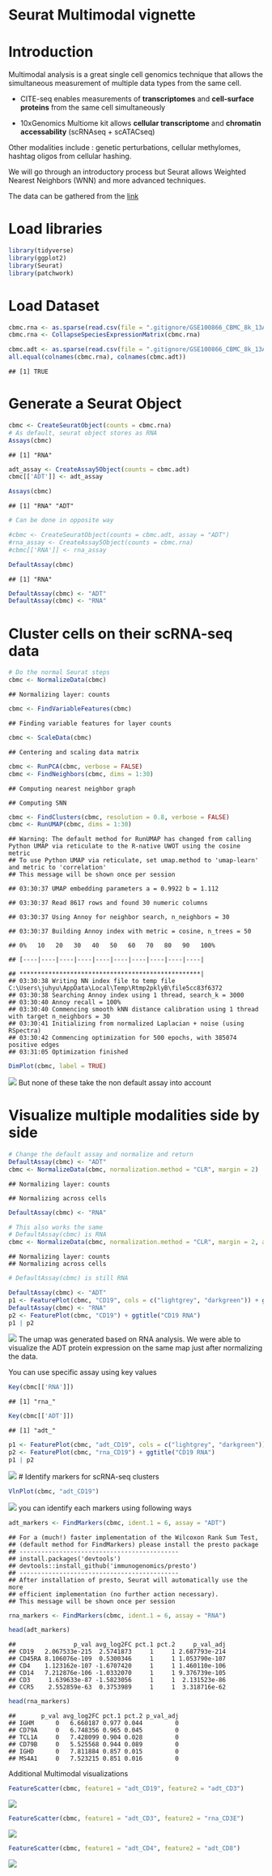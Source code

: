 Seurat Multimodal vignette
================

# Introduction

Multimodal analysis is a great single cell genomics technique that
allows the simultaneous measurement of multiple data types from the same
cell.

- CITE-seq enables measurements of **transcriptomes** and **cell-surface
  proteins** from the same cell simultaneously

- 10xGenomics Multiome kit allows **cellular transcriptome** and
  **chromatin accessability** (scRNAseq + scATACseq)

Other modalities include : genetic perturbations, cellular methylomes,
hashtag oligos from cellular hashing.

We will go through an introductory process but Seurat allows Weighted
Nearest Neighbors (WNN) and more advanced techniques.

The data can be gathered from the
[link](https://ncbi.nlm.nih.gov/geo/query/acc.cgi?acc=GSE100866)

# Load libraries

``` r
library(tidyverse)
library(ggplot2)
library(Seurat)
library(patchwork)
```

# Load Dataset

``` r
cbmc.rna <- as.sparse(read.csv(file = ".gitignore/GSE100866_CBMC_8k_13AB_10X-RNA_umi.csv.gz", sep = ",", header = TRUE, row.names = 1))
cbmc.rna <- CollapseSpeciesExpressionMatrix(cbmc.rna)

cbmc.adt <- as.sparse(read.csv(file = ".gitignore/GSE100866_CBMC_8k_13AB_10X-ADT_umi.csv.gz", sep = ",", header = TRUE, row.names = 1))
all.equal(colnames(cbmc.rna), colnames(cbmc.adt))
```

    ## [1] TRUE

# Generate a Seurat Object

``` r
cbmc <- CreateSeuratObject(counts = cbmc.rna)
# As default, seurat object stores as RNA
Assays(cbmc)
```

    ## [1] "RNA"

``` r
adt_assay <- CreateAssay5Object(counts = cbmc.adt)
cbmc[['ADT']] <- adt_assay

Assays(cbmc)
```

    ## [1] "RNA" "ADT"

``` r
# Can be done in opposite way

#cbmc <- CreateSeuratObject(counts = cbmc.adt, assay = "ADT")
#rna_assay <- CreateAssay5Object(counts = cbmc.rna)
#cbmc[['RNA']] <- rna_assay

DefaultAssay(cbmc)
```

    ## [1] "RNA"

``` r
DefaultAssay(cbmc) <- "ADT"
DefaultAssay(cbmc) <- "RNA"
```

# Cluster cells on their scRNA-seq data

``` r
# Do the normal Seurat steps
cbmc <- NormalizeData(cbmc)
```

    ## Normalizing layer: counts

``` r
cbmc <- FindVariableFeatures(cbmc)
```

    ## Finding variable features for layer counts

``` r
cbmc <- ScaleData(cbmc)
```

    ## Centering and scaling data matrix

``` r
cbmc <- RunPCA(cbmc, verbose = FALSE)
cbmc <- FindNeighbors(cbmc, dims = 1:30)
```

    ## Computing nearest neighbor graph

    ## Computing SNN

``` r
cbmc <- FindClusters(cbmc, resolution = 0.8, verbose = FALSE)
cbmc <- RunUMAP(cbmc, dims = 1:30)
```

    ## Warning: The default method for RunUMAP has changed from calling Python UMAP via reticulate to the R-native UWOT using the cosine metric
    ## To use Python UMAP via reticulate, set umap.method to 'umap-learn' and metric to 'correlation'
    ## This message will be shown once per session

    ## 03:30:37 UMAP embedding parameters a = 0.9922 b = 1.112

    ## 03:30:37 Read 8617 rows and found 30 numeric columns

    ## 03:30:37 Using Annoy for neighbor search, n_neighbors = 30

    ## 03:30:37 Building Annoy index with metric = cosine, n_trees = 50

    ## 0%   10   20   30   40   50   60   70   80   90   100%

    ## [----|----|----|----|----|----|----|----|----|----|

    ## **************************************************|
    ## 03:30:38 Writing NN index file to temp file C:\Users\juhyu\AppData\Local\Temp\Rtmp2pklyB\file5cc83f6372
    ## 03:30:38 Searching Annoy index using 1 thread, search_k = 3000
    ## 03:30:40 Annoy recall = 100%
    ## 03:30:40 Commencing smooth kNN distance calibration using 1 thread with target n_neighbors = 30
    ## 03:30:41 Initializing from normalized Laplacian + noise (using RSpectra)
    ## 03:30:42 Commencing optimization for 500 epochs, with 385074 positive edges
    ## 03:31:05 Optimization finished

``` r
DimPlot(cbmc, label = TRUE)
```

![](14--SeuratVignetteMultimodalData_files/figure-gfm/unnamed-chunk-3-1.png)<!-- -->
But none of these take the non default assay into account

# Visualize multiple modalities side by side

``` r
# Change the default assay and normalize and return
DefaultAssay(cbmc) <- "ADT"
cbmc <- NormalizeData(cbmc, normalization.method = "CLR", margin = 2)
```

    ## Normalizing layer: counts

    ## Normalizing across cells

``` r
DefaultAssay(cbmc) <- "RNA"

# This also works the same
# DefaultAssay(cbmc) is RNA
cbmc <- NormalizeData(cbmc, normalization.method = "CLR", margin = 2, assay = "ADT")
```

    ## Normalizing layer: counts
    ## Normalizing across cells

``` r
# DefaultAssay(cbmc) is still RNA
```

``` r
DefaultAssay(cbmc) <- "ADT"
p1 <- FeaturePlot(cbmc, "CD19", cols = c("lightgrey", "darkgreen")) + ggtitle("CD19 protein")
DefaultAssay(cbmc) <- "RNA"
p2 <- FeaturePlot(cbmc, "CD19") + ggtitle("CD19 RNA")
p1 | p2
```

![](14--SeuratVignetteMultimodalData_files/figure-gfm/unnamed-chunk-5-1.png)<!-- -->
The umap was generated based on RNA analysis. We were able to visualize
the ADT protein expression on the same map just after normalizing the
data.

You can use specific assay using key values

``` r
Key(cbmc[['RNA']])
```

    ## [1] "rna_"

``` r
Key(cbmc[['ADT']])
```

    ## [1] "adt_"

``` r
p1 <- FeaturePlot(cbmc, "adt_CD19", cols = c("lightgrey", "darkgreen")) + ggtitle("CD19 protein")
p2 <- FeaturePlot(cbmc, "rna_CD19") + ggtitle("CD19 RNA")
p1 | p2
```

![](14--SeuratVignetteMultimodalData_files/figure-gfm/unnamed-chunk-7-1.png)<!-- -->
\# Identify markers for scRNA-seq clusters

``` r
VlnPlot(cbmc, "adt_CD19")
```

![](14--SeuratVignetteMultimodalData_files/figure-gfm/unnamed-chunk-8-1.png)<!-- -->
you can identify each markers using following ways

``` r
adt_markers <- FindMarkers(cbmc, ident.1 = 6, assay = "ADT")
```

    ## For a (much!) faster implementation of the Wilcoxon Rank Sum Test,
    ## (default method for FindMarkers) please install the presto package
    ## --------------------------------------------
    ## install.packages('devtools')
    ## devtools::install_github('immunogenomics/presto')
    ## --------------------------------------------
    ## After installation of presto, Seurat will automatically use the more 
    ## efficient implementation (no further action necessary).
    ## This message will be shown once per session

``` r
rna_markers <- FindMarkers(cbmc, ident.1 = 6, assay = "RNA")

head(adt_markers)
```

    ##                p_val avg_log2FC pct.1 pct.2     p_val_adj
    ## CD19   2.067533e-215  2.5741873     1     1 2.687793e-214
    ## CD45RA 8.106076e-109  0.5300346     1     1 1.053790e-107
    ## CD4    1.123162e-107 -1.6707420     1     1 1.460110e-106
    ## CD14   7.212876e-106 -1.0332070     1     1 9.376739e-105
    ## CD3     1.639633e-87 -1.5823056     1     1  2.131523e-86
    ## CCR5    2.552859e-63  0.3753989     1     1  3.318716e-62

``` r
head(rna_markers)
```

    ##       p_val avg_log2FC pct.1 pct.2 p_val_adj
    ## IGHM      0   6.660187 0.977 0.044         0
    ## CD79A     0   6.748356 0.965 0.045         0
    ## TCL1A     0   7.428099 0.904 0.028         0
    ## CD79B     0   5.525568 0.944 0.089         0
    ## IGHD      0   7.811884 0.857 0.015         0
    ## MS4A1     0   7.523215 0.851 0.016         0

Additional Multimodal visualizations

``` r
FeatureScatter(cbmc, feature1 = "adt_CD19", feature2 = "adt_CD3")
```

![](14--SeuratVignetteMultimodalData_files/figure-gfm/unnamed-chunk-10-1.png)<!-- -->

``` r
FeatureScatter(cbmc, feature1 = "adt_CD3", feature2 = "rna_CD3E")
```

![](14--SeuratVignetteMultimodalData_files/figure-gfm/unnamed-chunk-11-1.png)<!-- -->

``` r
FeatureScatter(cbmc, feature1 = "adt_CD4", feature2 = "adt_CD8")
```

![](14--SeuratVignetteMultimodalData_files/figure-gfm/unnamed-chunk-12-1.png)<!-- -->
